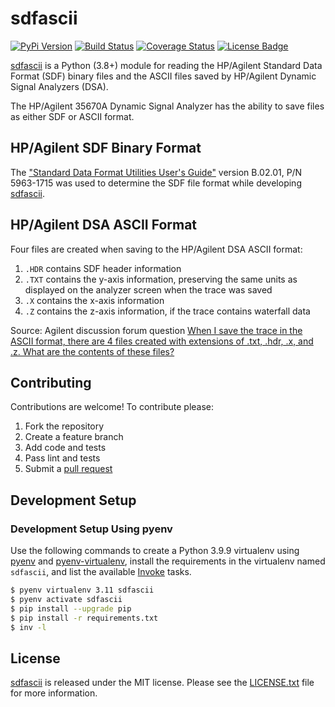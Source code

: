 # sdfascii

[![PyPi Version][pypi ver image]][pypi ver link]
[![Build Status][travis image]][travis link]
[![Coverage Status][coveralls image]][coveralls link]
[![License Badge][license image]][LICENSE.txt]

[sdfascii][] is a Python (3.8+) module for reading the HP/Agilent
Standard Data Format (SDF) binary files and the ASCII files saved by
HP/Agilent Dynamic Signal Analyzers (DSA).

The HP/Agilent 35670A Dynamic Signal Analyzer has the ability to save
files as either SDF or ASCII format.

## HP/Agilent SDF Binary Format

The ["Standard Data Format Utilities User's Guide"][sdf guide] version
B.02.01, P/N 5963-1715 was used to determine the SDF file format while
developing [sdfascii][].

## HP/Agilent DSA ASCII Format

Four files are created when saving to the HP/Agilent DSA ASCII format:

1. `.HDR` contains SDF header information
2. `.TXT` contains the y-axis information, preserving the same units as
   displayed on the analyzer screen when the trace was saved
3. `.X` contains the x-axis information
4. `.Z` contains the z-axis information, if the trace contains waterfall
   data

Source: Agilent discussion forum question [When I save the trace in the
ASCII format, there are 4 files created with extensions of .txt, .hdr,
.x, and .z. What are the contents of these files?][1]

## Contributing

Contributions are welcome! To contribute please:

1. Fork the repository
2. Create a feature branch
3. Add code and tests
4. Pass lint and tests
5. Submit a [pull request][]

## Development Setup

### Development Setup Using pyenv

Use the following commands to create a Python 3.9.9 virtualenv using [pyenv][]
and [pyenv-virtualenv][], install the requirements in the virtualenv named
`sdfascii`, and list the available [Invoke][] tasks.

```bash
$ pyenv virtualenv 3.11 sdfascii
$ pyenv activate sdfascii
$ pip install --upgrade pip
$ pip install -r requirements.txt
$ inv -l
```

## License

[sdfascii][] is released under the MIT license. Please see the
[LICENSE.txt][] file for more information.

[1]: http://www.home.agilent.com/agilent/editorial.jspx?ckey=628664&id=628664&nid=-536902471.0.00&lc=eng&cc=IN
[coveralls image]:http://img.shields.io/coveralls/questrail/sdfascii/master.svg
[coveralls link]: https://coveralls.io/r/questrail/sdfascii
[github flow]: http://scottchacon.com/2011/08/31/github-flow.html
[invoke]: https://www.pyinvoke.org/
[LICENSE.txt]: https://github.com/questrail/sdfascii/blob/master/LICENSE.txt
[license image]: http://img.shields.io/pypi/l/sdfascii.svg
[numpy]: http://www.numpy.org
[pull request]: https://help.github.com/articles/using-pull-requests
[pyenv]: https://github.com/pyenv/pyenv
[pyenv-install]: https://github.com/pyenv/pyenv#installation
[pyenv-virtualenv]: https://github.com/pyenv/pyenv-virtualenv
[pypi ver image]: http://img.shields.io/pypi/v/sdfascii.svg
[pypi ver link]: https://pypi.python.org/pypi/sdfascii/
[sdf guide]: http://cp.literature.agilent.com/litweb/pdf/5963-1715.pdf
[sdfascii]: https://github.com/questrail/sdfascii
[travis image]: http://img.shields.io/travis/questrail/sdfascii/master.svg
[travis link]: https://travis-ci.org/questrail/sdfascii
